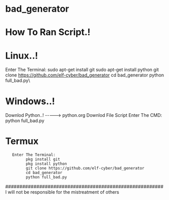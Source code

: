 # bad_generator

# How To Ran Script.!

# Linux..!
   Enter The Terminal:
          sudo apt-get install git
          sudo apt-get install python
          git clone https://github.com/elf-cyber/bad_generator
          cd bad_generator
          python full_bad.py\
          
# Windows..!
   
   
   Downlod Python..!
       -----> python.org
   Downlod File Script 
   Enter The CMD: 
         python full_bad.py
# Termux
       Enter The Terminal:
             pkg install git
             pkg install python
             git clone https://github.com/elf-cyber/bad_generator
             cd bad_generator
             python full_bad.py
             
########################################################
I will not be responsible for the mistreatment of others
       
